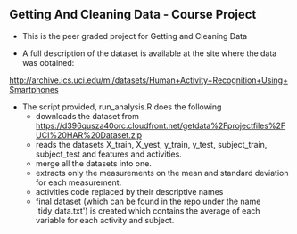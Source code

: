 
## Getting And Cleaning Data - Course Project

* This is the peer graded project for Getting and Cleaning Data

* A full description of the dataset is available at the site where the data was obtained:

http://archive.ics.uci.edu/ml/datasets/Human+Activity+Recognition+Using+Smartphones

* The script provided, run_analysis.R does the following 
  + downloads the dataset from https://d396qusza40orc.cloudfront.net/getdata%2Fprojectfiles%2FUCI%20HAR%20Dataset.zip
  + reads the datasets X_train, X_yest, y_train, y_test, subject_train, subject_test and features and activities.
  + merge all the datasets into one.
  + extracts only the measurements on the mean and standard deviation for each measurement.
  + activities code replaced by their descriptive names
  + final dataset (which can be found in the repo under the name 'tidy_data.txt') is created which contains the average of each variable for each activity and subject.
  